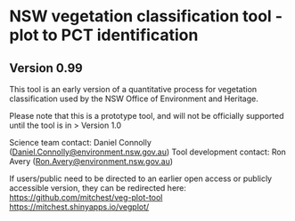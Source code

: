 # NSW vegetation classification tool - plot to PCT identification
## Version 0.99  

This tool is an early version of a quantitative process for vegetation classification used by the NSW Office of Environment and Heritage.  

Please note that this is a prototype tool, and will not be officially supported until the tool is in > Version 1.0

Science team contact: Daniel Connolly (Daniel.Connolly@environment.nsw.gov.au) 
Tool development contact: Ron Avery (Ron.Avery@environment.nsw.gov.au)


If users/public need to be directed to an earlier open access or publicly accessible version, they can be redirected here:   
https://github.com/mitchest/veg-plot-tool  
https://mitchest.shinyapps.io/vegplot/  

